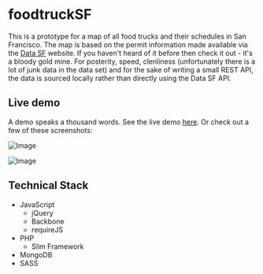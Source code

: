 foodtruckSF
===========

This is a prototype for a map of all food trucks and their schedules in San Francisco. The map is based on the permit information made available via the [Data SF](http://datasf.org) website. If you haven't heard of it before then check it out - it's a bloody gold mine.
For posterity, speed, clenliness (unfortunately there is a lot of junk data in the data set) and for the sake of writing a small REST API, the data is sourced locally rather than directly using the Data SF API. 

Live demo
-------------
A demo speaks a thousand words. See the live demo [here](http://www.willdemaine.co.uk/demos/foodtrucks/app/). Or check out a few of these screenshots:

![Image](http://s16.postimg.org/3w5posi4l/Screenshot_from_2013_08_26_23_28_17.png)

![Image](http://s9.postimg.org/lf5y6cx27/Screenshot_from_2013_08_26_23_27_38.png)


Technical Stack
---------------
- JavaScript
  - jQuery 
  - Backbone
  - requireJS
- PHP
  - Slim Framework 
- MongoDB
- SASS


